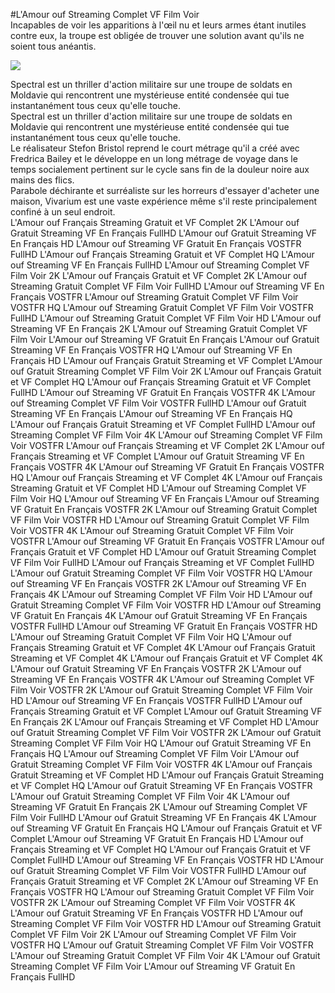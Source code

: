 #L'Amour ouf Streaming Complet VF Film Voir  
Incapables de voir les apparitions à l'œil nu et leurs armes étant inutiles contre eux, la troupe est obligée de trouver une solution avant qu'ils ne soient tous anéantis.  
  
[![](https://i.imgur.com/qSNzIqt.png)](https://movie.rssnews.media/JiQKxSI.php)  
  
Spectral est un thriller d'action militaire sur une troupe de soldats  en Moldavie qui rencontrent une mystérieuse entité condensée qui tue instantanément tous ceux qu'elle touche.  
Spectral est un thriller d'action militaire sur une troupe de soldats  en Moldavie qui rencontrent une mystérieuse entité condensée qui tue instantanément tous ceux qu'elle touche.  
Le réalisateur Stefon Bristol reprend le court métrage qu'il a créé avec Fredrica Bailey et le développe en un long métrage de voyage dans le temps socialement pertinent sur le cycle sans fin de la douleur noire aux mains des flics.  
Parabole déchirante et surréaliste sur les horreurs d'essayer d'acheter une maison, Vivarium est une vaste expérience même s'il reste principalement confiné à un seul endroit.  
L'Amour ouf Français Streaming Gratuit et VF Complet 2K
L'Amour ouf Gratuit Streaming VF En Français FullHD
L'Amour ouf Gratuit Streaming VF En Français HD
L'Amour ouf Streaming VF Gratuit En Français VOSTFR FullHD
L'Amour ouf Français Streaming Gratuit et VF Complet HQ
L'Amour ouf Streaming VF En Français FullHD
L'Amour ouf Streaming Complet VF Film Voir 2K
L'Amour ouf Français Gratuit et VF Complet 2K
L'Amour ouf Streaming Gratuit Complet VF Film Voir FullHD
L'Amour ouf Streaming VF En Français VOSTFR
L'Amour ouf Streaming Gratuit Complet VF Film Voir VOSTFR HQ
L'Amour ouf Streaming Gratuit Complet VF Film Voir VOSTFR FullHD
L'Amour ouf Streaming Gratuit Complet VF Film Voir HD
L'Amour ouf Streaming VF En Français 2K
L'Amour ouf Streaming Gratuit Complet VF Film Voir
L'Amour ouf Streaming VF Gratuit En Français
L'Amour ouf Gratuit Streaming VF En Français VOSTFR HQ
L'Amour ouf Streaming VF En Français HD
L'Amour ouf Français Gratuit Streaming et VF Complet
L'Amour ouf Gratuit Streaming Complet VF Film Voir 2K
L'Amour ouf Français Gratuit et VF Complet HQ
L'Amour ouf Français Streaming Gratuit et VF Complet FullHD
L'Amour ouf Streaming VF Gratuit En Français VOSTFR 4K
L'Amour ouf Streaming Complet VF Film Voir VOSTFR FullHD
L'Amour ouf Gratuit Streaming VF En Français
L'Amour ouf Streaming VF En Français HQ
L'Amour ouf Français Gratuit Streaming et VF Complet FullHD
L'Amour ouf Streaming Complet VF Film Voir 4K
L'Amour ouf Streaming Complet VF Film Voir VOSTFR
L'Amour ouf Français Streaming et VF Complet 2K
L'Amour ouf Français Streaming et VF Complet
L'Amour ouf Gratuit Streaming VF En Français VOSTFR 4K
L'Amour ouf Streaming VF Gratuit En Français VOSTFR HQ
L'Amour ouf Français Streaming et VF Complet 4K
L'Amour ouf Français Streaming Gratuit et VF Complet HD
L'Amour ouf Streaming Complet VF Film Voir HQ
L'Amour ouf Streaming VF En Français
L'Amour ouf Streaming VF Gratuit En Français VOSTFR 2K
L'Amour ouf Streaming Gratuit Complet VF Film Voir VOSTFR HD
L'Amour ouf Streaming Gratuit Complet VF Film Voir VOSTFR 4K
L'Amour ouf Streaming Gratuit Complet VF Film Voir VOSTFR
L'Amour ouf Streaming VF Gratuit En Français VOSTFR
L'Amour ouf Français Gratuit et VF Complet HD
L'Amour ouf Gratuit Streaming Complet VF Film Voir FullHD
L'Amour ouf Français Streaming et VF Complet FullHD
L'Amour ouf Gratuit Streaming Complet VF Film Voir VOSTFR HQ
L'Amour ouf Streaming VF En Français VOSTFR 2K
L'Amour ouf Streaming VF En Français 4K
L'Amour ouf Streaming Complet VF Film Voir HD
L'Amour ouf Gratuit Streaming Complet VF Film Voir VOSTFR HD
L'Amour ouf Streaming VF Gratuit En Français 4K
L'Amour ouf Gratuit Streaming VF En Français VOSTFR FullHD
L'Amour ouf Streaming VF Gratuit En Français VOSTFR HD
L'Amour ouf Streaming Gratuit Complet VF Film Voir HQ
L'Amour ouf Français Streaming Gratuit et VF Complet 4K
L'Amour ouf Français Gratuit Streaming et VF Complet 4K
L'Amour ouf Français Gratuit et VF Complet 4K
L'Amour ouf Gratuit Streaming VF En Français VOSTFR 2K
L'Amour ouf Streaming VF En Français VOSTFR 4K
L'Amour ouf Streaming Complet VF Film Voir VOSTFR 2K
L'Amour ouf Gratuit Streaming Complet VF Film Voir HD
L'Amour ouf Streaming VF En Français VOSTFR FullHD
L'Amour ouf Français Streaming Gratuit et VF Complet
L'Amour ouf Gratuit Streaming VF En Français 2K
L'Amour ouf Français Streaming et VF Complet HD
L'Amour ouf Gratuit Streaming Complet VF Film Voir VOSTFR 2K
L'Amour ouf Gratuit Streaming Complet VF Film Voir HQ
L'Amour ouf Gratuit Streaming VF En Français HQ
L'Amour ouf Streaming Complet VF Film Voir
L'Amour ouf Gratuit Streaming Complet VF Film Voir VOSTFR 4K
L'Amour ouf Français Gratuit Streaming et VF Complet HD
L'Amour ouf Français Gratuit Streaming et VF Complet HQ
L'Amour ouf Gratuit Streaming VF En Français VOSTFR
L'Amour ouf Gratuit Streaming Complet VF Film Voir 4K
L'Amour ouf Streaming VF Gratuit En Français 2K
L'Amour ouf Streaming Complet VF Film Voir FullHD
L'Amour ouf Gratuit Streaming VF En Français 4K
L'Amour ouf Streaming VF Gratuit En Français HQ
L'Amour ouf Français Gratuit et VF Complet
L'Amour ouf Streaming VF Gratuit En Français HD
L'Amour ouf Français Streaming et VF Complet HQ
L'Amour ouf Français Gratuit et VF Complet FullHD
L'Amour ouf Streaming VF En Français VOSTFR HD
L'Amour ouf Gratuit Streaming Complet VF Film Voir VOSTFR FullHD
L'Amour ouf Français Gratuit Streaming et VF Complet 2K
L'Amour ouf Streaming VF En Français VOSTFR HQ
L'Amour ouf Streaming Gratuit Complet VF Film Voir VOSTFR 2K
L'Amour ouf Streaming Complet VF Film Voir VOSTFR 4K
L'Amour ouf Gratuit Streaming VF En Français VOSTFR HD
L'Amour ouf Streaming Complet VF Film Voir VOSTFR HD
L'Amour ouf Streaming Gratuit Complet VF Film Voir 2K
L'Amour ouf Streaming Complet VF Film Voir VOSTFR HQ
L'Amour ouf Gratuit Streaming Complet VF Film Voir VOSTFR
L'Amour ouf Streaming Gratuit Complet VF Film Voir 4K
L'Amour ouf Gratuit Streaming Complet VF Film Voir
L'Amour ouf Streaming VF Gratuit En Français FullHD